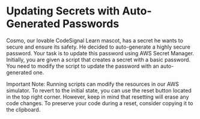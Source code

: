 # Updating Secrets with Auto-Generated Passwords

Cosmo, our lovable CodeSignal Learn mascot, has a secret he wants to secure and ensure its safety. He decided to auto-generate a highly secure password. Your task is to update this password using AWS Secret Manager. Initially, you are given a script that creates a secret with a basic password. You need to modify the script to update the password with an auto-generated one.

Important Note: Running scripts can modify the resources in our AWS simulator. To revert to the initial state, you can use the reset button located in the top right corner. However, keep in mind that resetting will erase any code changes. To preserve your code during a reset, consider copying it to the clipboard.